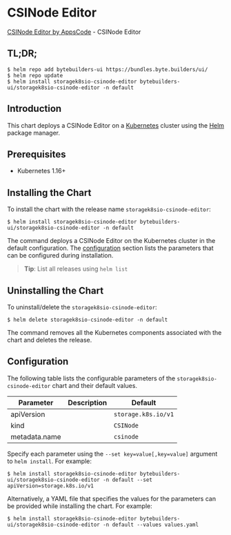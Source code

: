 # CSINode Editor

[CSINode Editor by AppsCode](https://byte.builders) - CSINode Editor

## TL;DR;

```console
$ helm repo add bytebuilders-ui https://bundles.byte.builders/ui/
$ helm repo update
$ helm install storagek8sio-csinode-editor bytebuilders-ui/storagek8sio-csinode-editor -n default
```

## Introduction

This chart deploys a CSINode Editor on a [Kubernetes](http://kubernetes.io) cluster using the [Helm](https://helm.sh) package manager.

## Prerequisites

- Kubernetes 1.16+

## Installing the Chart

To install the chart with the release name `storagek8sio-csinode-editor`:

```console
$ helm install storagek8sio-csinode-editor bytebuilders-ui/storagek8sio-csinode-editor -n default
```

The command deploys a CSINode Editor on the Kubernetes cluster in the default configuration. The [configuration](#configuration) section lists the parameters that can be configured during installation.

> **Tip**: List all releases using `helm list`

## Uninstalling the Chart

To uninstall/delete the `storagek8sio-csinode-editor`:

```console
$ helm delete storagek8sio-csinode-editor -n default
```

The command removes all the Kubernetes components associated with the chart and deletes the release.

## Configuration

The following table lists the configurable parameters of the `storagek8sio-csinode-editor` chart and their default values.

|   Parameter   | Description |            Default             |
|---------------|-------------|--------------------------------|
| apiVersion    |             | <code>storage.k8s.io/v1</code> |
| kind          |             | <code>CSINode</code>           |
| metadata.name |             | <code>csinode</code>           |


Specify each parameter using the `--set key=value[,key=value]` argument to `helm install`. For example:

```console
$ helm install storagek8sio-csinode-editor bytebuilders-ui/storagek8sio-csinode-editor -n default --set apiVersion=storage.k8s.io/v1
```

Alternatively, a YAML file that specifies the values for the parameters can be provided while
installing the chart. For example:

```console
$ helm install storagek8sio-csinode-editor bytebuilders-ui/storagek8sio-csinode-editor -n default --values values.yaml
```

